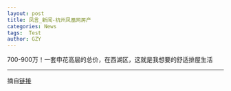 ```yaml
---
layout: post
title: 凤言_新闻-杭州凤凰网房产
categories: News
tags:  Test
author: GZY
---
```


700-900万！一套申花高层的总价，在西湖区，这就是我想要的舒适排屋生活

*****

摘自[链接](http://hz.house.ifeng.com/news/fengyan/)